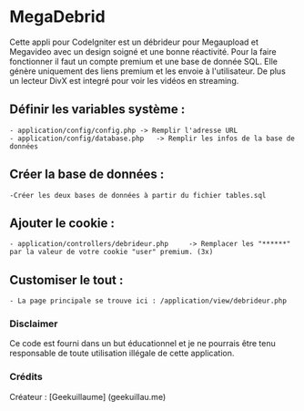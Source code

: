 MegaDebrid
===

Cette appli pour CodeIgniter est un débrideur pour Megaupload et Megavideo avec un design soigné et une bonne réactivité.
Pour la faire fonctionner il faut un compte premium et une base de donnée SQL.
Elle génère uniquement des liens premium et les envoie à l'utilisateur.
De plus un lecteur DivX est integré pour voir les vidéos en streaming. 

## Définir les variables système :


	- application/config/config.php	-> Remplir l'adresse URL
	- application/config/database.php	-> Remplir les infos de la base de données

## Créer la base de données :

	-Créer les deux bases de données à partir du fichier tables.sql
		
## Ajouter le cookie :


	- application/controllers/debrideur.php		-> Remplacer les "******" par la valeur de votre cookie "user" premium. (3x)
	
## Customiser le tout :

	- La page principale se trouve ici : /application/view/debrideur.php
	
### Disclaimer

Ce code est fourni dans un but éducationnel et je ne pourrais être tenu responsable de toute utilisation illégale de cette application.

### Crédits

Créateur : [Geekuillaume] (geekuillau.me)
